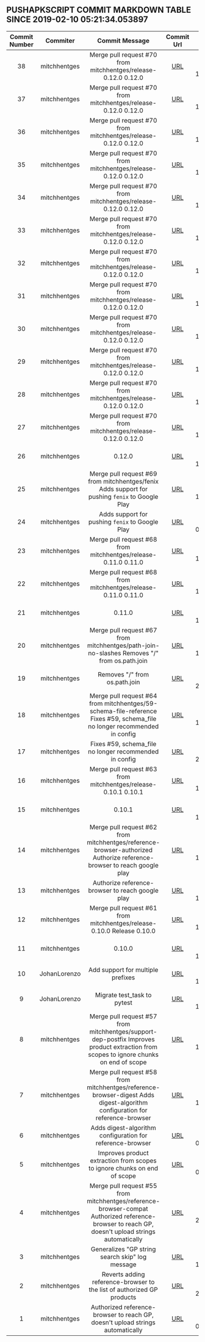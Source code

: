 ## PUSHAPKSCRIPT COMMIT MARKDOWN TABLE SINCE 2019-02-10 05:21:34.053897

| Commit Number | Commiter | Commit Message | Commit Url | Date | 
|:---:|:----:|:----------------------------------:|:------:|:----:| 
|38|mitchhentges|Merge pull request #70 from mitchhentges/release-0.12.0  0.12.0|[URL](https://github.com/mozilla-releng/pushapkscript/commit/963d43c568421343fe716aa75455738d8de0e0e7)|2019-01-09 17:19:24
|37|mitchhentges|Merge pull request #70 from mitchhentges/release-0.12.0  0.12.0|[URL](https://github.com/mozilla-releng/pushapkscript/commit/963d43c568421343fe716aa75455738d8de0e0e7)|2019-01-09 17:19:24
|36|mitchhentges|Merge pull request #70 from mitchhentges/release-0.12.0  0.12.0|[URL](https://github.com/mozilla-releng/pushapkscript/commit/963d43c568421343fe716aa75455738d8de0e0e7)|2019-01-09 17:19:24
|35|mitchhentges|Merge pull request #70 from mitchhentges/release-0.12.0  0.12.0|[URL](https://github.com/mozilla-releng/pushapkscript/commit/963d43c568421343fe716aa75455738d8de0e0e7)|2019-01-09 17:19:24
|34|mitchhentges|Merge pull request #70 from mitchhentges/release-0.12.0  0.12.0|[URL](https://github.com/mozilla-releng/pushapkscript/commit/963d43c568421343fe716aa75455738d8de0e0e7)|2019-01-09 17:19:24
|33|mitchhentges|Merge pull request #70 from mitchhentges/release-0.12.0  0.12.0|[URL](https://github.com/mozilla-releng/pushapkscript/commit/963d43c568421343fe716aa75455738d8de0e0e7)|2019-01-09 17:19:24
|32|mitchhentges|Merge pull request #70 from mitchhentges/release-0.12.0  0.12.0|[URL](https://github.com/mozilla-releng/pushapkscript/commit/963d43c568421343fe716aa75455738d8de0e0e7)|2019-01-09 17:19:24
|31|mitchhentges|Merge pull request #70 from mitchhentges/release-0.12.0  0.12.0|[URL](https://github.com/mozilla-releng/pushapkscript/commit/963d43c568421343fe716aa75455738d8de0e0e7)|2019-01-09 17:19:24
|30|mitchhentges|Merge pull request #70 from mitchhentges/release-0.12.0  0.12.0|[URL](https://github.com/mozilla-releng/pushapkscript/commit/963d43c568421343fe716aa75455738d8de0e0e7)|2019-01-09 17:19:24
|29|mitchhentges|Merge pull request #70 from mitchhentges/release-0.12.0  0.12.0|[URL](https://github.com/mozilla-releng/pushapkscript/commit/963d43c568421343fe716aa75455738d8de0e0e7)|2019-01-09 17:19:24
|28|mitchhentges|Merge pull request #70 from mitchhentges/release-0.12.0  0.12.0|[URL](https://github.com/mozilla-releng/pushapkscript/commit/963d43c568421343fe716aa75455738d8de0e0e7)|2019-01-09 17:19:24
|27|mitchhentges|Merge pull request #70 from mitchhentges/release-0.12.0  0.12.0|[URL](https://github.com/mozilla-releng/pushapkscript/commit/963d43c568421343fe716aa75455738d8de0e0e7)|2019-01-09 17:19:24
|26|mitchhentges|0.12.0|[URL](https://github.com/mozilla-releng/pushapkscript/commit/47c695bd0afae71f30fbac5c7238ca5a7e7d83b5)|2019-01-08 17:19:53
|25|mitchhentges|Merge pull request #69 from mitchhentges/fenix  Adds support for pushing `fenix` to Google Play|[URL](https://github.com/mozilla-releng/pushapkscript/commit/32fd2cd81d98e2181b5662eb7c8adc3dcbb3862f)|2019-01-08 17:13:35
|24|mitchhentges|Adds support for pushing `fenix` to Google Play|[URL](https://github.com/mozilla-releng/pushapkscript/commit/39b2d307f63f131e90e876d8158092b68e16cdb1)|2019-01-08 01:39:08
|23|mitchhentges|Merge pull request #68 from mitchhentges/release-0.11.0  0.11.0|[URL](https://github.com/mozilla-releng/pushapkscript/commit/67c2714b27037f3f5b602b0a35f73bfee75dbdff)|2019-01-03 19:57:20
|22|mitchhentges|Merge pull request #68 from mitchhentges/release-0.11.0  0.11.0|[URL](https://github.com/mozilla-releng/pushapkscript/commit/67c2714b27037f3f5b602b0a35f73bfee75dbdff)|2019-01-03 19:57:20
|21|mitchhentges|0.11.0|[URL](https://github.com/mozilla-releng/pushapkscript/commit/9aaf19547241dcb8b356d2df37e31a3c370a595b)|2019-01-02 18:21:01
|20|mitchhentges|Merge pull request #67 from mitchhentges/path-join-no-slashes  Removes "/" from os.path.join|[URL](https://github.com/mozilla-releng/pushapkscript/commit/edae04d0d4d208b0d14438ec3abedc568ea0a984)|2019-01-02 16:58:14
|19|mitchhentges|Removes "/" from os.path.join|[URL](https://github.com/mozilla-releng/pushapkscript/commit/fd38d6e7f7bf92f9af3c3821fc99fd494c116523)|2018-12-24 20:26:27
|18|mitchhentges|Merge pull request #64 from mitchhentges/59-schema-file-reference  Fixes #59, schema_file no longer recommended in config|[URL](https://github.com/mozilla-releng/pushapkscript/commit/5b2258d529caf79b49aa4014fd77d1b39db9a571)|2018-12-21 17:06:40
|17|mitchhentges|Fixes #59, schema_file no longer recommended in config|[URL](https://github.com/mozilla-releng/pushapkscript/commit/08d9c2460b14db8324f9a581a0cbd94874f96616)|2018-12-20 23:01:09
|16|mitchhentges|Merge pull request #63 from mitchhentges/release-0.10.1  0.10.1|[URL](https://github.com/mozilla-releng/pushapkscript/commit/361419e1f9c1b3c7d2fb94b725ff32e8ae66c491)|2018-12-20 19:37:59
|15|mitchhentges|0.10.1|[URL](https://github.com/mozilla-releng/pushapkscript/commit/7b29abef6cf7da4aa932bfa84f807c5207e896ff)|2018-12-20 19:28:08
|14|mitchhentges|Merge pull request #62 from mitchhentges/reference-browser-authorized  Authorize reference-browser to reach google play|[URL](https://github.com/mozilla-releng/pushapkscript/commit/c9b527a04f50b89d07cf6c3dcfff09039e264d0a)|2018-12-20 16:33:17
|13|mitchhentges|Authorize reference-browser to reach google play|[URL](https://github.com/mozilla-releng/pushapkscript/commit/bd8d9ea627e4864ac5eec3bb86fa4cab3d24d436)|2018-12-20 16:23:53
|12|mitchhentges|Merge pull request #61 from mitchhentges/release-0.10.0  Release 0.10.0|[URL](https://github.com/mozilla-releng/pushapkscript/commit/48265da5511cf92b09f338ad98549b55d772acf9)|2018-12-19 17:44:45
|11|mitchhentges|0.10.0|[URL](https://github.com/mozilla-releng/pushapkscript/commit/f93732c478657d5deee7dd8a8db2382c4cb5a54b)|2018-12-19 17:37:06
|10|JohanLorenzo|Add support for multiple prefixes|[URL](https://github.com/mozilla-releng/pushapkscript/commit/8cc6e8823ea00be034e7081c7ddfcebde33bb031)|2018-11-28 14:57:06
|9|JohanLorenzo|Migrate test_task to pytest|[URL](https://github.com/mozilla-releng/pushapkscript/commit/4c8c918a5448d2f8e0f2007aec52767bad198d59)|2018-11-28 15:06:51
|8|mitchhentges|Merge pull request #57 from mitchhentges/support-dep-postfix  Improves product extraction from scopes to ignore chunks on end of scope|[URL](https://github.com/mozilla-releng/pushapkscript/commit/5e686f6c7718f38e80cfcde148c5b9a16c8775b3)|2018-12-13 17:13:15
|7|mitchhentges|Merge pull request #58 from mitchhentges/reference-browser-digest  Adds digest-algorithm configuration for reference-browser|[URL](https://github.com/mozilla-releng/pushapkscript/commit/49a19ed04ba543e8ee832036469ad7496435c59b)|2018-12-13 17:11:23
|6|mitchhentges|Adds digest-algorithm configuration for reference-browser|[URL](https://github.com/mozilla-releng/pushapkscript/commit/4d3b045a145b7fabbaaa6101fbc9b07d072e4827)|2018-12-13 01:06:27
|5|mitchhentges|Improves product extraction from scopes to ignore chunks on end of scope|[URL](https://github.com/mozilla-releng/pushapkscript/commit/0f5673048a88b2512747acc3d771d37da955a99b)|2018-12-13 00:17:59
|4|mitchhentges|Merge pull request #55 from mitchhentges/reference-browser-compat  Authorized reference-browser to reach GP, doesn't upload strings automatically|[URL](https://github.com/mozilla-releng/pushapkscript/commit/ea62e8b539e2266b51a5a3e1fe4109f4ef916e75)|2018-12-05 20:23:43
|3|mitchhentges|Generalizes "GP string search skip" log message|[URL](https://github.com/mozilla-releng/pushapkscript/commit/8a46b8514adbf5ffe325ee554acd76e63f9ea91c)|2018-12-05 19:01:41
|2|mitchhentges|Reverts adding reference-browser to the list of authorized GP products|[URL](https://github.com/mozilla-releng/pushapkscript/commit/dafa1cad9fd7292c18e8511285f236d0d4823512)|2018-11-30 23:54:17
|1|mitchhentges|Authorized reference-browser to reach GP, doesn't upload strings automatically|[URL](https://github.com/mozilla-releng/pushapkscript/commit/a8f9307d78f4318ff719efe8ed199ca164fe097b)|2018-11-30 00:47:32


